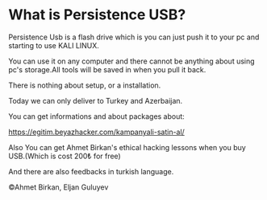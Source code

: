 # What is Persistence USB?
Persistence Usb is a flash drive which is you can just push it to your pc and starting to use KALI LINUX.


You can use it on any computer and there cannot be anything about using pc's storage.All tools will be saved in when you pull it back.


There is nothing about setup, or a installation.

Today we can only deliver to Turkey and Azerbaijan.

You can get informations and about packages about: 

https://egitim.beyazhacker.com/kampanyali-satin-al/

Also You can get Ahmet Birkan's ethical hacking lessons when you buy USB.(Which is cost 200₺ for free)

And there are also feedbacks in turkish language.

©Ahmet Birkan, Eljan Guluyev
